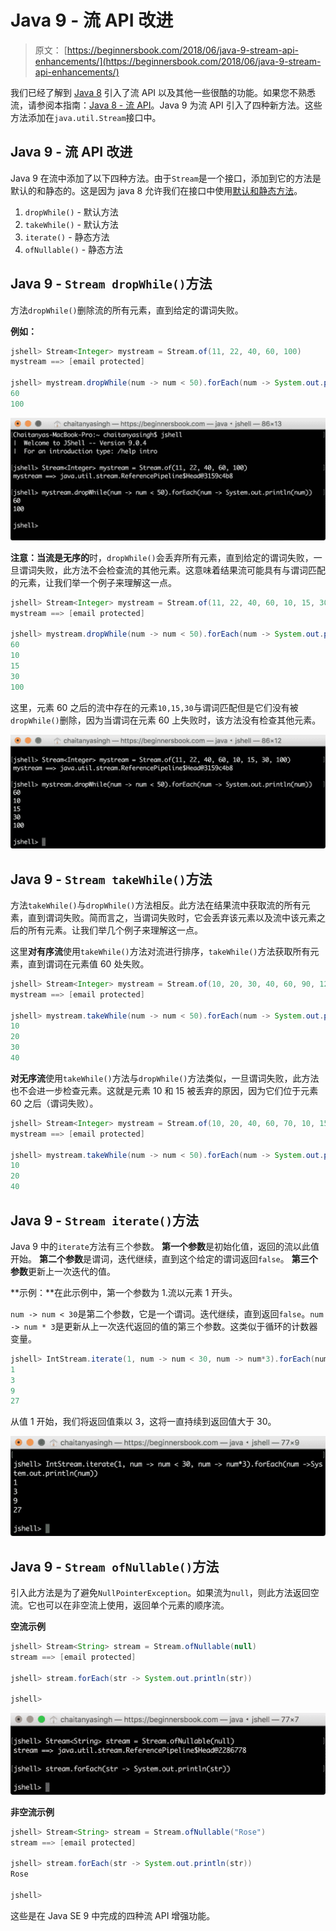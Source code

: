 # Java 9 - 流 API 改进

> 原文： [https://beginnersbook.com/2018/06/java-9-stream-api-enhancements/](https://beginnersbook.com/2018/06/java-9-stream-api-enhancements/)

我们已经了解到 [Java 8](https://beginnersbook.com/2017/10/java-8-features-with-examples/) 引入了流 API 以及其他一些很酷的功能。如果您不熟悉流，请参阅本指南：[Java 8 - 流 API](https://beginnersbook.com/2017/10/java-8-stream-tutorial/)。Java 9 为流 API 引入了四种新方法。这些方法添加在`java.util.Stream`接口中。

## Java 9 - 流 API 改进

Java 9 在流中添加了以下四种方法。由于`Stream`是一个接口，添加到它的方法是默认的和静态的。这是因为 java 8 允许我们在接口中使用[默认和静态方法](https://beginnersbook.com/2017/10/java-8-interface-changes-default-method-and-static-method/)。
1.  `dropWhile()` - 默认方法
2.  `takeWhile()` - 默认方法
3.  `iterate()` - 静态方法
4.  `ofNullable()` - 静态方法

## Java 9 - `Stream dropWhile()`方法

方法`dropWhile()`删除流的所有元素，直到给定的谓词失败。

**例如：**

```java
jshell> Stream<Integer> mystream = Stream.of(11, 22, 40, 60, 100)
mystream ==> [email protected]

jshell> mystream.dropWhile(num -> num < 50).forEach(num -> System.out.println(num))
60
100

```


![Java 9 Stream doWhile() method](img/54941df0800369b7e8297ad1388591be.jpg)

**注意：当流是无序的**时，`dropWhile()`会丢弃所​​有元素，直到给定的谓词失败，一旦谓词失败，此方法不会检查流的其他元素。这意味着结果流可能具有与谓词匹配的元素，让我们举一个例子来理解这一点。

```java
jshell> Stream<Integer> mystream = Stream.of(11, 22, 40, 60, 10, 15, 30, 100)
mystream ==> [email protected]

jshell> mystream.dropWhile(num -> num < 50).forEach(num -> System.out.println(num))
60
10
15
30
100
```

这里，元素 60 之后的流中存在的元素`10,15,30`与谓词匹配但是它们没有被`dropWhile()`删除，因为当谓词在元素 60 上失败时，该方法没有检查其他元素。

![Java 9 dropWhile() method unordered stream](img/8e3ecd15e8165e0f3e46782b2dece07e.jpg)

## Java 9 - `Stream takeWhile()`方法

方法`takeWhile()`与`dropWhile()`方法相反。此方法在结果流中获取流的所有元素，直到谓词失败。简而言之，当谓词失败时，它会丢弃该元素以及流中该元素之后的所有元素。让我们举几个例子来理解这一点。

这里**对有序流**使用`takeWhile()`方法对流进行排序，`takeWhile()`方法获取所有元素，直到谓词在元素值 60 处失败。

```java
jshell> Stream<Integer> mystream = Stream.of(10, 20, 30, 40, 60, 90, 120)
mystream ==> [email protected]

jshell> mystream.takeWhile(num -> num < 50).forEach(num -> System.out.println(num))
10
20
30
40
```

**对无序流**使用`takeWhile()`方法与`dropWhile()`方法类似，一旦谓词失败，此方法也不会进一步检查元素。这就是元素 10 和 15 被丢弃的原因，因为它们位于元素 60 之后（谓词失败）。

```java
jshell> Stream<Integer> mystream = Stream.of(10, 20, 40, 60, 70, 10, 15, 100)
mystream ==> [email protected]

jshell> mystream.takeWhile(num -> num < 50).forEach(num -> System.out.println(num))
10
20
40
```

## Java 9 - `Stream iterate()`方法

Java 9 中的`iterate`方法有三个参数。
**第一个参数**是初始化值，返回的流以此值开始。
**第二个参数**是谓词，迭代继续，直到这个给定的谓词返回`false`。
**第三个参数**更新上一次迭代的值。

**示例：**在此示例中，第一个参数为 1.流以元素 1 开头。

`num -> num < 30`是第二个参数，它是一个谓词。迭代继续，直到返回`false`。`num -> num * 3`是更新从上一次迭代返回的值的第三个参数。这类似于循环的计数器变量。

```java
jshell> IntStream.iterate(1, num -> num < 30, num -> num*3).forEach(num ->System.out.println(num))
1
3
9
27
```

从值 1 开始，我们将返回值乘以 3，这将一直持续到返回值大于 30。


![Java 9 Iterate method](img/5c44fc1fd906f198816b546d4dbedb10.jpg)

## Java 9 - `Stream ofNullable()`方法

引入此方法是为了避免`NullPointerException`。如果流为`null`，则此方法返回空流。它也可以在非空流上使用，返回单个元素的顺序流。

**空流示例**

```java
jshell> Stream<String> stream = Stream.ofNullable(null)
stream ==> [email protected]

jshell> stream.forEach(str -> System.out.println(str))

jshell>
```


![Java 9 ofNullable() method](img/5162d92a7f27d1afb9a4b6aa808ec1c7.jpg)

**非空流示例**

```java
jshell> Stream<String> stream = Stream.ofNullable("Rose")
stream ==> [email protected]

jshell> stream.forEach(str -> System.out.println(str))
Rose

jshell>
```

这些是在 Java SE 9 中完成的四种流 API 增强功能。